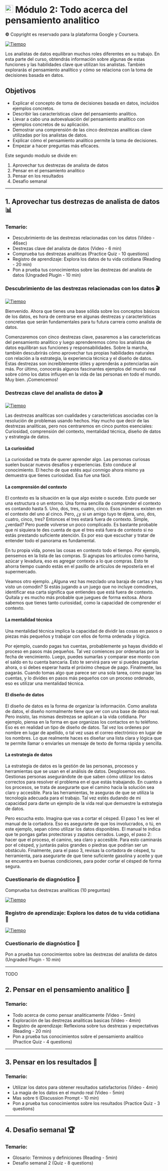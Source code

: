 # <img src="https://github.com/shimadasoftware/data-analysis-path/assets/73977456/9dfa6ce6-b8d0-44d0-b472-74f530bd4728" alt="Italian Trulli" style="width:25px;height:25px;"> Módulo 2: Todo acerca del pensamiento analitico
**©** Copyright es reservado para la plataforma Google y Coursera.

[![Tiempo](https://img.shields.io/badge/Tiempo-72%20minutos-blue.svg)](https://www.coursera.org/professional-certificates/analisis-de-datos-de-google)

Los analistas de datos equilibran muchos roles diferentes en su trabajo. En esta parte del curso, obtendrás información sobre algunas de estas funciones y las habilidades clave que utilizan los analistas. También explorarás el pensamiento analítico y cómo se relaciona con la toma de decisiones basada en datos.

## Objetivos

- Explicar el concepto de toma de decisiones basada en datos, incluidos ejemplos concretos.
- Describir las características clave del pensamiento analítico.
- Llevar a cabo una autoevaluación del pensamiento analítico con ejemplos concretos de su aplicación.
- Demostrar una comprensión de las cinco destrezas analíticas clave utilizadas por los analistas de datos.
- Explicar cómo el pensamiento analítico permite la toma de decisiones.
- Empezar a hacer preguntas más eficaces.

Este segundo modulo se divide en:

1. Aprovechar tus destrezas de analista de datos
2. Pensar en el pensamiento analitico
3. Pensar en los resultados
4. Desafio semanal

---

## 1. Aprovechar tus destrezas de analista de datos 📊

### Temario: 

- Descubrimiento de las destrezas relacionadas con los datos (Video - 46sec)
- Destrezas clave del analista de datos (Video - 6 min)
- Comprueba tus destrezas analiticas (Practice Quiz - 10 questions)
- Registro de aprendizaje: Explora los datos de tu vida cotidiana (Reading - 20 min)
- Pon a prueba tus conocimientos sobre las destrezas del analista de datos (Ungraded Plugin - 10 min)

### Descubrimiento de las destrezas relacionadas con los datos 🎬

[![Tiempo](https://img.shields.io/badge/Tiempo-1%20minutos-blue.svg)](https://www.coursera.org/professional-certificates/analisis-de-datos-de-google)

Bienvenido. Ahora que tienes una base sólida sobre los conceptos básicos de los datos, es hora de centrarse en algunas destrezas y características concretas
que serán fundamentales para tu futura carrera como analista de datos. 

Comenzaremos con cinco destrezas clave, pasaremos a las características del pensamiento analítico y luego aprenderemos cómo los analistas de datos equilibran sus funciones y responsabilidades. Sobre la marcha, también descubrirás cómo aprovechar tus propias habilidades naturales con relación a la estrategia, la experiencia técnica y el diseño de datos. Estas destrezas son increíblemente útiles y aprenderás a potenciarlas aún más. Por último, conocerás algunos fascinantes ejemplos del mundo real sobre cómo los datos influyen en la vida de las personas en todo el mundo. Muy bien. ¡Comencemos!

### Destrezas clave del analista de datos 🎬

[![Tiempo](https://img.shields.io/badge/Tiempo-6%20minutos-blue.svg)](https://www.coursera.org/professional-certificates/analisis-de-datos-de-google)

Las destrezas analíticas son cualidades y características asociadas con la resolución de problemas usando hechos. Hay mucho que decir de las destrezas analíticas, pero nos centraremos en cinco puntos esenciales: Curiosidad, comprensión del contexto, mentalidad técnica, diseño de datos y estrategia de datos. 

#### La curiosidad

La curiosidad se trata de querer aprender algo. Las personas curiosas suelen buscar nuevos desafíos y experiencias. Esto conduce al conocimiento. El hecho de que estés aquí conmigo ahora mismo ya demuestra que tienes curiosidad. Esa fue una fácil. 

#### La comprensión del contexto

El contexto es la situación en la que algo existe o sucede. Esto puede ser una estructura o un entorno. Una forma sencilla de comprender el contexto es contando hasta 5. Uno, dos, tres, cuatro, cinco. Esos números existen en el contexto del uno al cinco. Pero, ¿y si un amigo tuyo te dijera, uno, dos, cuatro, cinco, tres? Entonces el tres estará fuera de contexto. Simple, ¿verdad? Pero puede volverse un poco complicado. Es bastante probable que
ni siquiera te des cuenta de que el tres está fuera de contexto si no estás prestando suficiente atención. Es por eso que escuchar y tratar de entender todo el panorama es fundamental. 

En tu propia vida, pones las cosas en contexto todo el tiempo. Por ejemplo, pensemos en la lista de las compras. Si agrupas los artículos como harina, azúcar y levadura, eso es agregar contexto a lo que compras. Esto te ahorra tiempo cuando estás en el pasillo de artículos de repostería en el supermercado. 

Veamos otro ejemplo. ¿Alguna vez has mezclado una baraja de cartas y has visto un comodín? Si estás jugando a un juego que no incluye comodines, identificar esa carta significa que entiendes que está fuera de contexto. Quítala y es mucho más probable que juegues de forma exitosa. Ahora sabemos que tienes tanto curiosidad, como la capacidad de comprender el contexto. 

#### La mentalidad técnica 

Una mentalidad técnica implica la capacidad de dividir las cosas en pasos o piezas más pequeños y trabajar con ellos de forma ordenada y lógica. 

Por ejemplo, cuando pagas tus cuentas, probablemente ya hayas dividido el proceso en pasos más pequeños. Tal vez comiences por ordenarlas por la fecha de vencimiento. Luego, puedes sumarlas y comparar ese monto con el saldo en tu cuenta bancaria. Esto te servirá para ver si puedes pagarlas ahora, o si debes esperar hasta el próximo cheque de pago. Finalmente, las pagarás. Cuando tomas algo que parece ser una sola tarea, como pagar las cuentas, y lo divides en pasos más pequeños con un proceso ordenado, eso es utilizar una mentalidad técnica. 

#### El diseño de datos 

El diseño de datos es la forma de organizar la información. Como analista de datos, el diseño normalmente tiene que ver con una base de datos real. Pero insisto, las mismas destrezas se aplican a la vida cotidiana. Por ejemplo, piensa en la forma en que organizas los contactos en tu teléfono. Eso es en realidad un tipo de diseño de datos. Tal vez los ordenes por nombre en lugar de apellido, o tal vez usas el correo electrónico en lugar de los nombres. Lo que realmente haces es diseñar una lista clara y lógica que te permite llamar o enviarles un mensaje de texto de forma rápida y sencilla. 

#### La estrategia de datos 

La estrategia de datos es la gestión de las personas, procesos y herramientas que se usan en el análisis de datos. Desglosemos eso. Gestionas personas asegurándote de que saben cómo utilizar los datos correctos para resolver el problema en el que estás trabajando. En cuanto a los procesos, se trata de asegurarte que el camino hacia la solución sea claro y accesible. Para las herramientas, te aseguras de que se utiliza la tecnología adecuada para el trabajo. Tal vez estés dudando de mi capacidad para darte un ejemplo de la vida real que demuestre la estrategia de datos. 

Pero escucha esto. Imagina que vas a cortar el césped. El paso 1 es leer el manual de la cortadora. Eso es asegurarte de que los involucrados, o tú, en este ejemplo, sepan cómo utilizar los datos disponibles. El manual te indica que te pongas gafas protectoras y zapatos cerrados. Luego, el paso 2: hacer que el proceso, el camino, sea claro y accesible. Para esto caminarás por el césped, y juntarás palos grandes o piedras que podrían ser un obstáculo. Finalmente, para el paso 3, revisas la cortadora de césped, tu herramienta, para asegurarte de que tiene suficiente gasolina y aceite y que se encuentra en buenas condiciones, para poder cortar el césped de forma segura. 

### Cuestionario de diagnóstico 📑

Comprueba tus destrezas analiticas (10 preguntas)

[![Tiempo](https://img.shields.io/badge/Tiempo-34%20minutos-blue.svg)](https://www.coursera.org/professional-certificates/analisis-de-datos-de-google)

### Registro de aprendizaje: Explora los datos de tu vida cotidiana 📖

[![Tiempo](https://img.shields.io/badge/Tiempo-20%20minutos-blue.svg)](https://www.coursera.org/professional-certificates/analisis-de-datos-de-google)

### Cuestionario de diagnóstico 📑

Pon a prueba tus conocimientos sobre las destrezas del analista de datos (Ungraded Plugin - 10 min)

















---
TODO

## 2. Pensar en el pensamiento analitico 🧠

### Temario: 

- Todo acerca de como pensar analiticamente (Video - 5min)
- Exploración de las destrezas analiticas basicas (Video - 4min)
- Registro de aprendizaje: Reflexiona sobre tus destrezas y expectativas (Reading - 20 min)
- Pon a prueba tus conocimientos sobre el pensamiento analitico (Practice Quiz - 4 questions)

---

## 3. Pensar en los resultados 🤔

### Temario: 

- Utilizar los datos para obtener resultados satisfactorios (Video - 4min)
- La magia de los datos en el mundo real (Video - 5min)
- Mas sobre ti (Discussion Prompt - 10 min)
- Pon a prueba tus conocimientos sobre los resultados (Practice Quiz - 3 questions)

---

## 4. Desafio semanal 🏆

### Temario: 

- Glosario: Términos y definiciones (Reading - 5min)
- Desafio semanal 2 (Quiz - 8 questions)
